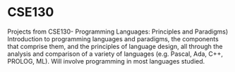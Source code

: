 # CSE130
Projects from CSE130- Programming Languages: Principles and Paradigms) \
Introduction to programming languages and paradigms, the components that comprise them, 
and the principles of language design, all through the analysis and comparison of a 
variety of languages (e.g. Pascal, Ada, C++, PROLOG, ML). 
Will involve programming in most languages studied.
